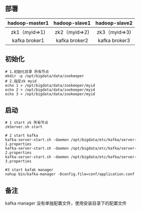 
## 部署


| hadoop-master1 | hadoop-slave1 | hadoop-slave2 |
|:--------------:|:-------------:|:-------------:|
| zk1（myid=>1)  | zk2（myid=>2) | zk3（myid=>3) |
| kafka broker1  | kafka broker2 | kafka broker3 |


## 初始化

```
# 1.初始化目录 所有节点
mkdir -p /opt/bigdata/data/zookeeper
# 2.指定zk myid
echo 1 > /opt/bigdata/data/zookeeper/myid 
echo 2 > /opt/bigdata/data/zookeeper/myid 
echo 3 > /opt/bigdata/data/zookeeper/myid 
```
## 启动
```
# 1 start zk 所有节点
zkServer.sh start

# 2 start kafka
kafka-server-start.sh -daemon /opt/bigdata/etc/kafka/server-1.properties
kafka-server-start.sh -daemon /opt/bigdata/etc/kafka/server-2.properties
kafka-server-start.sh -daemon /opt/bigdata/etc/kafka/server-3.properties

#3 start kafak manager
nohup bin/kafka-manager -Dconfig.file=conf/application.conf
```
## 备注

kafka manager 没有单独配置文件，使用安装目录下的配置文件